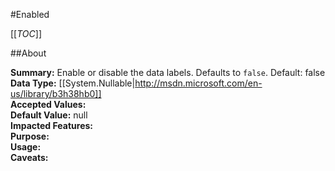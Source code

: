 #Enabled

[[_TOC_]]

##About

**Summary:**  Enable or disable the data labels. Defaults to <code>false</code>. Default: false   
**Data Type:** [[System.Nullable|http://msdn.microsoft.com/en-us/library/b3h38hb0]]  
**Accepted Values:**   
**Default Value:** null  
**Impacted Features:**   
**Purpose:**   
**Usage:**   
**Caveats:**   

